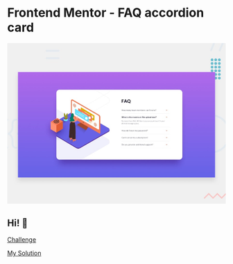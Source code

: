 # Frontend Mentor - FAQ accordion card

![Design preview for the FAQ accordion card coding challenge](./design/desktop-preview.jpg)

## Hi! 👋

[Challenge](https://www.frontendmentor.io/challenges/faq-accordion-card-XlyjD0Oam/)

[My Solution](https://boring-cray-e0be05.netlify.app/)
